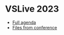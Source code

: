 # VSLive 2023

- <a href="https://vslive.com/events/las-vegas-2023/sessions/session-list.aspx" target="_blank">Full agenda</a>
- <a href="https://github.com/vslive2023/vslive2023.github.io/tree/main/vslive" target="_blank">Files from conference</a>



